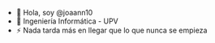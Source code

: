 - 👋 Hola, soy @joaann10
- 👀 Ingeniería Informática - UPV
- ⚡ Nada tarda más en llegar que lo que nunca se empieza

<!---
joaann10/joaann10 is a ✨ special ✨ repository because its `README.md` (this file) appears on your GitHub profile.
You can click the Preview link to take a look at your changes.
--->
